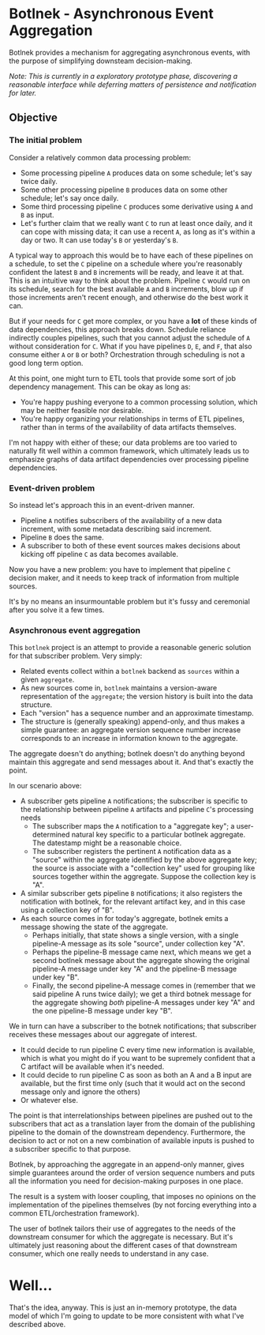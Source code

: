 # Botlnek - Asynchronous Event Aggregation

Botlnek provides a mechanism for aggregating asynchronous events, with the purpose of simplifying downsteam decision-making.

*Note: This is currently in a exploratory prototype phase, discovering a reasonable interface while deferring matters of persistence and notification for later.*

## Objective

### The initial problem

Consider a relatively common data processing problem:
* Some processing pipeline `A` produces data on some schedule; let's say twice daily.
* Some other processing pipeline `B` produces data on some other schedule; let's say once daily.
* Some third processing pipeline `C` produces some derivative using `A` and `B` as input.
* Let's further claim that we really want `C` to run at least once daily, and it can cope with missing data; it can use a recent `A`, as long as it's within a day or two.  It can use today's `B` or yesterday's `B`.

A typical way to approach this would be to have each of these pipelines on a schedule, to set the `C` pipeline on a schedule where you're reasonably confident the latest `B` and `B` increments will be ready, and leave it at that.  This is an intuitive way to think about the problem.  Pipeline `C` would run on its schedule, search for the best available `A` and `B` increments, blow up if those increments aren't recent enough, and otherwise do the best work it can.

But if your needs for `C` get more complex, or you have a **lot** of these kinds of data dependencies, this approach breaks down.  Schedule reliance indirectly couples pipelines, such that you cannot adjust the schedule of `A` without consideration for `C`.  What if you have pipelines `D`, `E`, and `F`, that also consume either `A` or `B` or both?  Orchestration through scheduling is not a good long term option.

At this point, one might turn to ETL tools that provide some sort of job dependency management.  This can be okay as long as:
* You're happy pushing everyone to a common processing solution, which may be neither feasible nor desirable.
* You're happy organizing your relationships in terms of ETL pipelines, rather than in terms of the availability of data artifacts themselves.

I'm not happy with either of these; our data problems are too varied to naturally fit well within a common framework, which ultimately leads us to emphasize graphs of data artifact dependencies over processing pipeline dependencies.

### Event-driven problem

So instead let's approach this in an event-driven manner.
* Pipeline `A` notifies subscribers of the availability of a new data increment, with some metadata describing said increment.
* Pipeline `B` does the same.
* A subscriber to both of these event sources makes decisions about kicking off pipeline `C` as data becomes available.

Now you have a new problem: you have to implement that pipeline `C` decision maker, and it needs to keep track of information from multiple sources.

It's by no means an insurmountable problem but it's fussy and ceremonial after you solve it a few times.

### Asynchronous event aggregation

This `botlnek` project is an attempt to provide a reasonable generic solution for that subscriber problem.  Very simply:
* Related events collect within a `botlnek` backend as `sources` within a given `aggregate`.
* As new sources come in, `botlnek` maintains a version-aware representation of the `aggregate`; the version history is built into the data structure.
* Each "version" has a sequence number and an approximate timestamp.
* The structure is (generally speaking) append-only, and thus makes a simple guarantee: an aggregate version sequence number increase corresponds to an increase in information known to the aggregate.

The aggregate doesn't do anything; botlnek doesn't do anything beyond maintain this aggregate and send messages about it.  And that's exactly the point.

In our scenario above:
* A subscriber gets pipeline `A` notifications; the subscriber is specific to the relationship between pipeline `A` artifacts and pipeline `C`'s processing needs
    * The subscriber maps the `A` notification to a "aggregate key"; a user-determined natural key specific to a particular botlnek aggregate.  The datestamp might be a reasonable choice.
    * The subscriber registers the pertinent `A` notification data as a "source" within the aggregate identified by the above aggregate key; the source is associate with a "collection key" used for grouping like sources together within the aggregate.  Suppose the collection key is "A".
* A similar subscriber gets pipeline `B` notifications; it also registers the notification with botlnek, for the relevant artifact key, and in this case using a collection key of "B".
* As each source comes in for today's aggregate, botlnek emits a message showing the state of the aggregate.
    * Perhaps initially, that state shows a single version, with a single pipeline-A message as its sole "source", under collection key "A".
    * Perhaps the pipeline-B message came next, which means we get a second botlnek message about the aggregate showing the original pipeline-A message under key "A" and the pipeline-B message under key "B".
    * Finally, the second pipeline-A message comes in (remember that we said pipeline A runs twice daily); we get a third botnek message for the aggregate showing *both* pipeline-A messages under key "A" and the one pipeline-B message under key "B".

We in turn can have a subscriber to the botnek notifications; that subscriber receives these messages about our aggregate of interest.
* It could decide to run pipeline C every time new information is available, which is what you might do if you want to be supremely confident that a C artifact will be available when it's needed.
* It could decide to run pipeline C as soon as both an A and a B input are available, but the first time only (such that it would act on the second message only and ignore the others)
* Or whatever else.

The point is that interrelationships between pipelines are pushed out to the subscribers that act as a translation layer from the domain of the publishing pipeline to the domain of the downstream dependency.  Furthermore, the decision to act or not on a new combination of available inputs is pushed to a subscriber specific to that purpose.

Botlnek, by approaching the aggregate in an append-only manner, gives simple guarantees around the order of version sequence numbers and puts all the information you need for decision-making purposes in one place.

The result is a system with looser coupling, that imposes no opinions on the implementation of the pipelines themselves (by not forcing everything into a common ETL/orchestration framework).

The user of botlnek tailors their use of aggregates to the needs of the downstream consumer for which the aggregate is necessary.  But it's ultimately just reasoning about the different cases of that downstream consumer, which one really needs to understand in any case.

# Well...

That's the idea, anyway.  This is just an in-memory prototype, the data model of which I'm going to update to be more consistent with what I've described above.

